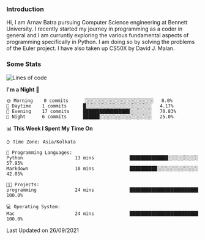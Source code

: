 ### Introduction
Hi, I am Arnav Batra pursuing Computer Science engineering at Bennett University. I recently started my journey in programming as a coder in general and I am curruntly exploring the various fundamental aspects of programming specifically in Python. 
I am doing so by solving the problems of the Euler project. 
I have also taken up CS50X by David J. Malan.

### Some Stats
<!--START_SECTION:waka-->
![Lines of code](https://img.shields.io/badge/From%20Hello%20World%20I%27ve%20Written-249%20lines%20of%20code-blue)

**I'm a Night 🦉** 

```text
🌞 Morning    0 commits      ░░░░░░░░░░░░░░░░░░░░░░░░░   0.0% 
🌆 Daytime    1 commits      █░░░░░░░░░░░░░░░░░░░░░░░░   4.17% 
🌃 Evening    17 commits     █████████████████░░░░░░░░   70.83% 
🌙 Night      6 commits      ██████░░░░░░░░░░░░░░░░░░░   25.0%

```


📊 **This Week I Spent My Time On** 

```text
⌚︎ Time Zone: Asia/Kolkata

💬 Programming Languages: 
Python                   13 mins             ██████████████░░░░░░░░░░░   57.95% 
Markdown                 10 mins             ██████████░░░░░░░░░░░░░░░   42.05%

🐱‍💻 Projects: 
programming              24 mins             █████████████████████████   100.0%

💻 Operating System: 
Mac                      24 mins             █████████████████████████   100.0%

```


 Last Updated on 26/09/2021
<!--END_SECTION:waka-->
